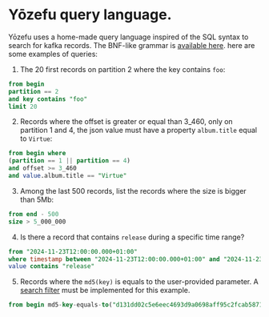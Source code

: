 # Yōzefu query language.


Yōzefu uses a home-made query language inspired of the SQL syntax to search for kafka records. The BNF-like grammar is [available here](https://github.com/MAIF/yozefu/blob/main/crates/lib/src/search/mod.rs). here are some examples of queries:

1. The 20 first records on partition 2 where the key contains `foo`:

```sql
from begin 
partition == 2 
and key contains "foo" 
limit 20
```


2. Records where the offset is greater or equal than 3_460, only on partition 1 and 4, the json value must have a property `album.title` equal to `Virtue`:

```sql
from begin where
(partition == 1 || partition == 4)
and offset >= 3_460
and value.album.title == "Virtue"
```

3. Among the last 500 records, list the records where the size is bigger than 5Mb:
```sql
from end - 500
size > 5_000_000
```

4. Is there a record that contains `release` during a specific time range?
```sql
from "2024-11-23T12:00:00.000+01:00"
where timestamp between "2024-11-23T12:00:00.000+01:00" and "2024-11-23T15:00:00.000+01:00"
value contains "release"
```


5. Records where the `md5(key)` is equals to the user-provided parameter. A [search filter](./search-filter/README.md) must be implemented for this example.
```sql
from begin md5-key-equals-to("d131dd02c5e6eec4693d9a0698aff95c2fcab58712467eab4004583eb8fb7f89")
```